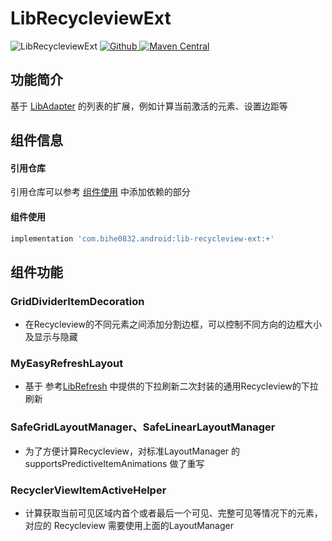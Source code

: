 # LibRecycleviewExt

![LibRecycleviewExt](https://img.shields.io/badge/AndroidAppFactory-LibRecycleviewExt-brightgreen)
[ ![Github](https://img.shields.io/badge/Github-LibRecycleviewExt-brightgreen?style=social) ](https://github.com/bihe0832/AndroidAppFactory/tree/master/LibRecycleviewExt)
[ ![Maven Central](https://img.shields.io/maven-central/v/com.bihe0832.android/lib-recycleview-ext)](https://search.maven.org/artifact/com.bihe0832.android/lib-recycleview-ext)

## 功能简介

基于 [LibAdapter](./lib-adapter.md) 的列表的扩展，例如计算当前激活的元素、设置边距等

## 组件信息

#### 引用仓库

引用仓库可以参考 [组件使用](./../start.md) 中添加依赖的部分

#### 组件使用

```groovy
implementation 'com.bihe0832.android:lib-recycleview-ext:+'
```

## 组件功能

### GridDividerItemDecoration

- 在Recycleview的不同元素之间添加分割边框，可以控制不同方向的边框大小及显示与隐藏

### MyEasyRefreshLayout

- 基于 参考[LibRefresh](./lib-refresh.md) 中提供的下拉刷新二次封装的通用Recycleview的下拉刷新

### SafeGridLayoutManager、SafeLinearLayoutManager

- 为了方便计算Recycleview，对标准LayoutManager 的 supportsPredictiveItemAnimations 做了重写

### RecyclerViewItemActiveHelper

- 计算获取当前可见区域内首个或者最后一个可见、完整可见等情况下的元素，对应的 Recycleview 需要使用上面的LayoutManager


